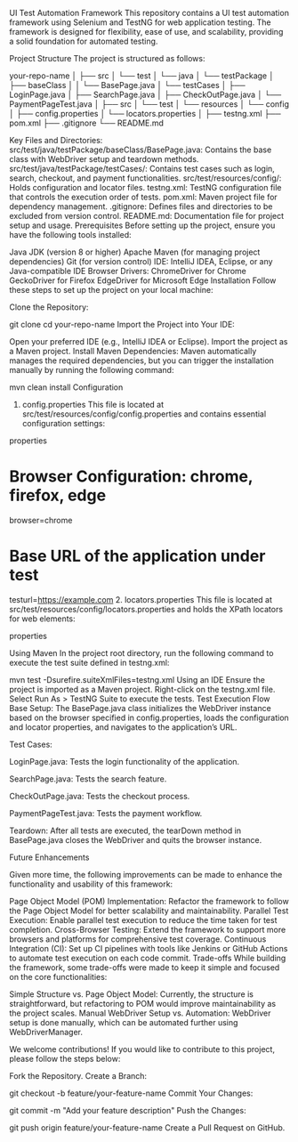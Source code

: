 UI Test Automation Framework
This repository contains a UI test automation framework using Selenium and TestNG for web application testing. The framework is designed for flexibility, ease of use, and scalability, providing a solid foundation for automated testing.

Project Structure
The project is structured as follows:

your-repo-name
│
├── src
│   └── test
│       └── java
│           └── testPackage
│               ├── baseClass
│               │   └── BasePage.java
│               └── testCases
│                   ├── LoginPage.java
│                   ├── SearchPage.java
│                   ├── CheckOutPage.java
│                   └── PaymentPageTest.java
│
├── src
│   └── test
│       └── resources
│           └── config
│               ├── config.properties
│               └── locators.properties
│
├── testng.xml
├── pom.xml
├── .gitignore
└── README.md


Key Files and Directories:
src/test/java/testPackage/baseClass/BasePage.java: Contains the base class with WebDriver setup and teardown methods.
src/test/java/testPackage/testCases/: Contains test cases such as login, search, checkout, and payment functionalities.
src/test/resources/config/: Holds configuration and locator files.
testng.xml: TestNG configuration file that controls the execution order of tests.
pom.xml: Maven project file for dependency management.
.gitignore: Defines files and directories to be excluded from version control.
README.md: Documentation file for project setup and usage.
Prerequisites
Before setting up the project, ensure you have the following tools installed:

Java JDK (version 8 or higher)
Apache Maven (for managing project dependencies)
Git (for version control)
IDE: IntelliJ IDEA, Eclipse, or any Java-compatible IDE
Browser Drivers:
ChromeDriver for Chrome
GeckoDriver for Firefox
EdgeDriver for Microsoft Edge
Installation
Follow these steps to set up the project on your local machine:

Clone the Repository:


git clone 
cd your-repo-name
Import the Project into Your IDE:

Open your preferred IDE (e.g., IntelliJ IDEA or Eclipse).
Import the project as a Maven project.
Install Maven Dependencies: Maven automatically manages the required dependencies, but you can trigger the installation manually by running the following command:


mvn clean install
Configuration
1. config.properties
This file is located at src/test/resources/config/config.properties and contains essential configuration settings:

properties

# Browser Configuration: chrome, firefox, edge
browser=chrome

# Base URL of the application under test
testurl=https://example.com
2. locators.properties
This file is located at src/test/resources/config/locators.properties and holds the XPath locators for web elements:

properties


Using Maven
In the project root directory, run the following command to execute the test suite defined in testng.xml:


mvn test -Dsurefire.suiteXmlFiles=testng.xml
Using an IDE
Ensure the project is imported as a Maven project.
Right-click on the testng.xml file.
Select Run As > TestNG Suite to execute the tests.
Test Execution Flow
Base Setup: The BasePage.java class initializes the WebDriver instance based on the browser specified in config.properties, loads the configuration and locator properties, and navigates to the application’s URL.

Test Cases:

LoginPage.java: Tests the login functionality of the application.

SearchPage.java: Tests the search feature.

CheckOutPage.java: Tests the checkout process.

PaymentPageTest.java: Tests the payment workflow.

Teardown: After all tests are executed, the tearDown method in BasePage.java closes the WebDriver and quits the browser instance.

Future Enhancements

Given more time, the following improvements can be made to enhance the functionality and usability of this framework:

Page Object Model (POM) Implementation: Refactor the framework to follow the Page Object Model for better scalability and maintainability.
Parallel Test Execution: Enable parallel test execution to reduce the time taken for test completion.
Cross-Browser Testing: Extend the framework to support more browsers and platforms for comprehensive test coverage.
Continuous Integration (CI): Set up CI pipelines with tools like Jenkins or GitHub Actions to automate test execution on each code commit.
Trade-offs
While building the framework, some trade-offs were made to keep it simple and focused on the core functionalities:

Simple Structure vs. Page Object Model: Currently, the structure is straightforward, but refactoring to POM would improve maintainability as the project scales.
Manual WebDriver Setup vs. Automation: WebDriver setup is done manually, which can be automated further using WebDriverManager.

We welcome contributions! If you would like to contribute to this project, please follow the steps below:

Fork the Repository.
Create a Branch:

git checkout -b feature/your-feature-name
Commit Your Changes:

git commit -m "Add your feature description"
Push the Changes:

git push origin feature/your-feature-name
Create a Pull Request on GitHub.
